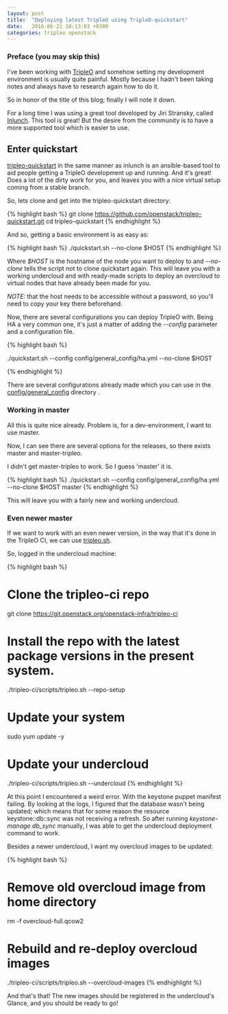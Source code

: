 ```yaml
---
layout: post
title:  "Deploying latest TripleO using TripleO-quickstart"
date:   2016-06-21 10:13:03 +0300
categories: tripleo openstack
---
```


### Preface (you may skip this)

I've been working with [TripleO][tripleo] and somehow setting my development
environment is usually quite painful. Mostly because I hadn't been taking notes
and always have to research again how to do it.

So in honor of the title of this blog; finally I will note it down.

For a long time I was using a great tool developed by Jiri Stransky, called
[Inlunch][inlunch]. This tool is great! But the desire from the community is to
have a more supported tool which is easier to use.

## Enter quickstart

[tripleo-quickstart][quickstart-repo] in the same manner as inlunch is an
ansible-based tool to aid people getting a TripleO development up and running.
And it's great! Does a lot of the dirty work for you, and leaves you with a
nice virtual setup coming from a stable branch.

So, lets clone and get into the tripleo-quickstart directory:

{% highlight bash %}
git clone https://github.com/openstack/tripleo-quickstart.git
cd tripleo-quickstart
{% endhighlight %}

And so, getting a basic environment is as easy as:

{% highlight bash %}
./quickstart.sh --no-clone $HOST
{% endhighlight %}

Where _$HOST_ is the hostname of the node you want to deploy to and
_--no-clone_ tells the script not to clone quickstart again.
This will leave you with a working undercloud and with ready-made scripts to
deploy an overcloud to virtual nodes that have already been made for you.

*NOTE:* that the host needs to be accessible without a password, so you'll need
to copy your key there beforehand.

Now, there are several configurations you can deploy TripleO with. Being HA a
very common one, it's just a matter of adding the _--config_ parameter and a
configuration file.

{% highlight bash %}

./quickstart.sh --config config/general_config/ha.yml --no-clone $HOST

{% endhighlight %}

There are several configurations already made which you can use in the
[config/general_config][config-dir] directory .

### Working in master

All this is quite nice already. Problem is, for a dev-environment, I want to
use master.

Now, I can see there are several options for the releases, so there exists
master and master-tripleo.

I didn't get master-tripleo to work. So I guess 'master' it is.

{% highlight bash %}
./quickstart.sh --config config/general_config/ha.yml --no-clone $HOST master
{% endhighlight %}

This will leave you with a fairly new and working undercloud.

### Even newer master

If we want to work with an even newer version, in the way that it's done in the
TripleO CI, we can use [tripleo.sh][tripleo-sh].

So, logged in the undercloud machine:

{% highlight bash %}
# Clone the tripleo-ci repo
git clone https://git.openstack.org/openstack-infra/tripleo-ci
# Install the repo with the latest package versions in the present system.
./tripleo-ci/scripts/tripleo.sh --repo-setup
# Update your system
sudo yum update -y
# Update your undercloud
./tripleo-ci/scripts/tripleo.sh --undercloud
{% endhighlight %}

At this point I encountered a weird error. With the keystone puppet manifest
failing. By looking at the logs, I figured that the database wasn't being
updated; which means that for some reason the resource keystone::db::sync was
not receiving a refresh. So after running *keystone-manage db_sync* manually, I
was able to get the undercloud deployment command to work.

Besides a newer undercloud, I want my overcloud images to be updated:

{% highlight bash %}
# Remove old overcloud image from home directory
rm -f overcloud-full.qcow2
# Rebuild and re-deploy overcloud images
./tripleo-ci/scripts/tripleo.sh --overcloud-images
{% endhighlight %}

And that's that! The new images should be registered in the undercloud's
Glance, and you should be ready to go!

[tripleo]: http://tripleo.org/index.html
[inlunch]: https://github.com/jistr/inlunch
[quickstart-repo]: https://github.com/openstack/tripleo-quickstart
[config-dir]: https://github.com/openstack/tripleo-quickstart/tree/master/config/general_config
[tripleo-sh]: https://github.com/openstack-infra/tripleo-ci/blob/master/scripts/tripleo.sh
